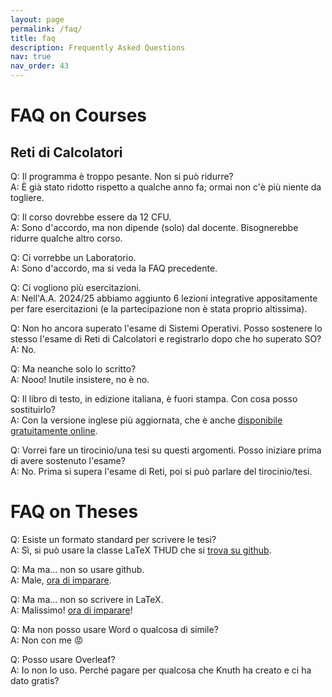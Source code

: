 ```yaml
---
layout: page
permalink: /faq/
title: faq
description: Frequently Asked Questions
nav: true
nav_order: 43
---
```


# FAQ on Courses

## Reti di Calcolatori

Q: Il programma è troppo pesante. Non si può ridurre?  
A: È già stato ridotto rispetto a qualche anno fa; ormai non c'è più niente da togliere.

Q: Il corso dovrebbe essere da 12 CFU.  
A: Sono d'accordo, ma non dipende (solo) dal docente. Bisognerebbe ridurre qualche altro corso.

Q: Ci vorrebbe un Laboratorio.  
A: Sono d'accordo, ma si veda la FAQ precedente.

Q: Ci vogliono più esercitazioni.  
A: Nell'A.A. 2024/25 abbiamo aggiunto 6 lezioni integrative appositamente per fare esercitazioni (e la partecipazione non è stata proprio altissima).

Q: Non ho ancora superato l'esame di Sistemi Operativi. Posso sostenere lo stesso l'esame di Reti di Calcolatori e registrarlo dopo che ho superato SO?  
A: No.

Q: Ma neanche solo lo scritto?  
A: Nooo! Inutile insistere, no è no.

Q: Il libro di testo, in edizione italiana, è fuori stampa. Con cosa posso sostituirlo?  
A: Con la versione inglese più aggiornata, che è anche [disponibile gratuitamente online](https://book.systemsapproach.org).

Q: Vorrei fare un tirocinio/una tesi su questi argomenti. Posso iniziare prima di avere sostenuto l'esame?  
A: No. Prima si supera l'esame di Reti, poi si può parlare del tirocinio/tesi.

# FAQ on Theses

Q: Esiste un formato standard per scrivere le tesi?  
A: Sì, si può usare la classe LaTeX THUD che si [trova su github](https://github.com/miculan/thud).

Q: Ma ma… non so usare github.  
A: Male, [ora di imparare](https://learn.microsoft.com/it-it/training/modules/introduction-to-github/).

Q: Ma ma… non so scrivere in LaTeX.  
A: Malissimo! [ora di imparare](https://www.learnlatex.org/en/)!

Q: Ma non posso usare Word o qualcosa di simile?  
A: Non con me 😡

Q: Posso usare Overleaf?  
A: Io non lo uso. Perché pagare per qualcosa che Knuth ha creato e ci ha dato gratis?

